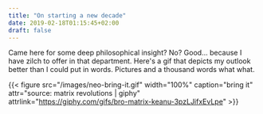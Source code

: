 ```yaml
---
title: "On starting a new decade"
date: 2019-02-18T01:15:45+02:00
draft: false
---
```


Came here for some deep philosophical insight? No? Good... because I have zilch to offer in that department. Here's a gif that depicts my outlook better than I could put in words. Pictures and a thousand words what what. 

{{< figure src="/images/neo-bring-it.gif" width="100%" caption="bring it" attr="source: matrix revolutions | giphy" attrlink="https://giphy.com/gifs/bro-matrix-keanu-3pzLJifxEvLpe" >}}

